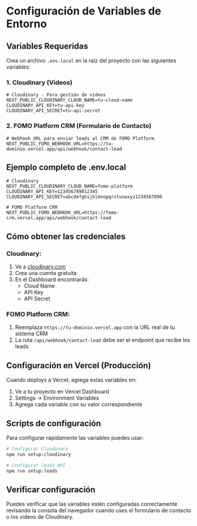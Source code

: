 # Configuración de Variables de Entorno

## Variables Requeridas

Crea un archivo `.env.local` en la raíz del proyecto con las siguientes variables:

### 1. Cloudinary (Videos)
```env
# Cloudinary - Para gestión de videos
NEXT_PUBLIC_CLOUDINARY_CLOUD_NAME=tu-cloud-name
CLOUDINARY_API_KEY=tu-api-key
CLOUDINARY_API_SECRET=tu-api-secret
```

### 2. FOMO Platform CRM (Formulario de Contacto)
```env
# Webhook URL para enviar leads al CRM de FOMO Platform
NEXT_PUBLIC_FOMO_WEBHOOK_URL=https://tu-dominio.vercel.app/api/webhook/contact-lead
```

## Ejemplo completo de .env.local

```env
# Cloudinary
NEXT_PUBLIC_CLOUDINARY_CLOUD_NAME=fomo-platform
CLOUDINARY_API_KEY=123456789012345
CLOUDINARY_API_SECRET=abcdefghijklmnopqrstuvwxyz1234567890

# FOMO Platform CRM
NEXT_PUBLIC_FOMO_WEBHOOK_URL=https://fomo-crm.vercel.app/api/webhook/contact-lead
```

## Cómo obtener las credenciales

### Cloudinary:
1. Ve a [cloudinary.com](https://cloudinary.com)
2. Crea una cuenta gratuita
3. En el Dashboard encontrarás:
   - Cloud Name
   - API Key  
   - API Secret

### FOMO Platform CRM:
1. Reemplaza `https://tu-dominio.vercel.app` con la URL real de tu sistema CRM
2. La ruta `/api/webhook/contact-lead` debe ser el endpoint que recibe los leads

## Configuración en Vercel (Producción)

Cuando deploys a Vercel, agrega estas variables en:
1. Ve a tu proyecto en Vercel Dashboard
2. Settings → Environment Variables
3. Agrega cada variable con su valor correspondiente

## Scripts de configuración

Para configurar rápidamente las variables puedes usar:

```bash
# Configurar Cloudinary
npm run setup:cloudinary

# Configurar leads API  
npm run setup:leads
```

## Verificar configuración

Puedes verificar que las variables estén configuradas correctamente revisando la consola del navegador cuando uses el formulario de contacto o los videos de Cloudinary. 